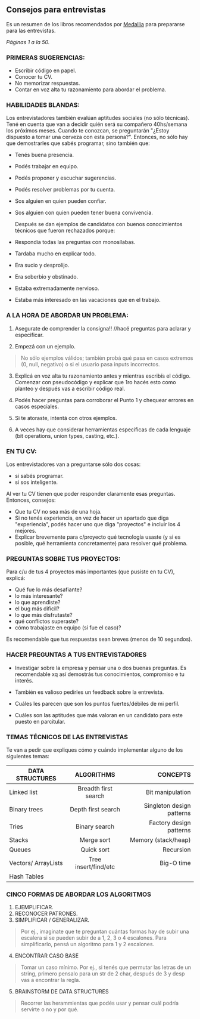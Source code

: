 ## Consejos para entrevistas ##


Es un resumen de los libros recomendados por [Medallia](http://www.medallia.com.ar/internships/) para prepararse para las entrevistas. 


*Páginas 1 a la 50.*

### PRIMERAS SUGERENCIAS: 

- Escribir código en papel. 
- Conocer tu CV. 
- No memorizar respuestas. 
- Contar en voz alta tu razonamiento para abordar el problema. 


### HABILIDADES BLANDAS: 

  Los entrevistadores también evalúan aptitudes sociales (no sólo técnicas). Tené en cuenta que van a decidir quién será su compañero 40hs/semana los próximos meses. Cuando te conozcan, se preguntarán "¿Estoy dispuesto a tomar una cerveza con esta persona?". Entonces, no sólo hay que demostrarles que sabés programar, sino también que: 
  
- Tenés buena presencia. 
- Podés trabajar en equipo. 
- Podés proponer y escuchar sugerencias. 
- Podés resolver problemas por tu cuenta. 
- Sos alguien en quien pueden confiar. 
- Sos alguien con quien pueden tener buena convivencia. 

  Después se dan ejemplos de candidatos con buenos conocimientos técnicos que fueron rechazados porque: 
- Respondía todas las preguntas con monosílabas. 
- Tardaba mucho en explicar todo. 
- Era sucio y desprolijo. 
- Era soberbio y obstinado. 
- Estaba extremadamente nervioso. 
- Estaba más interesado en las vacaciones que en el trabajo. 


### A LA HORA DE ABORDAR UN PROBLEMA: 

1. Asegurate de comprender la consigna!!	//hacé preguntas para aclarar y especificar. 

2. Empezá con un ejemplo.  			
> No sólo ejemplos válidos; también probá qué pasa en casos extremos (0, null, negativo) o si el usuario pasa inputs incorrectos. 

3. Explicá en voz alta tu razonamiento antes y mientras escribís el código. 
   Comenzar con pseudocódigo y explicar que 1ro hacés esto como planteo y después  vas a escribir código real.

4. Podés hacer preguntas para corroborar el Punto 1 y chequear errores en casos especiales. 
5. Si te atoraste, intentá con otros ejemplos. 
6. A veces hay que considerar herramientas específicas de cada lenguaje (bit operations, union types, casting, etc.). 


### EN TU CV: 

  Los entrevistadores van a preguntarse sólo dos cosas: 
  - si sabés programar. 
  - si sos inteligente. 
  
  Al ver tu CV tienen que poder responder claramente esas preguntas. Entonces, consejos:

 - Que tu CV no sea más de una hoja. 
 - Si no tenés experiencia, en vez de hacer un apartado que diga "experiencia", podés hacer uno que diga "proyectos" e incluir los 4 mejores. 
 - Explicar brevemente para c/proyecto qué tecnología usaste (y si es posible, qué herramienta concretamente) para resolver qué problema. 


### PREGUNTAS SOBRE TUS PROYECTOS: 

Para c/u de tus 4 proyectos más importantes (que pusiste en tu CV), explicá: 

- Qué fue lo más desafiante? 
- lo más interesante? 
- lo que aprendiste? 
- el bug más difícil? 
- lo que más disfrutaste?
- qué conflictos superaste? 
- cómo trabajaste en equipo (si fue el caso)? 

Es recomendable que tus respuestas sean breves (menos de 10 segundos). 


### HACER PREGUNTAS A TUS ENTREVISTADORES

- Investigar sobre la empresa y pensar una o dos buenas preguntas. Es recomendable xq así demostrás tus conocimientos, compromiso e tu interés. 

- También es valioso pedirles un feedback sobre la entrevista. 
 - Cuáles les parecen que son los puntos fuertes/débiles de mi perfil. 
 - Cuáles son las aptitudes que más valoran en un candidato para este puesto en parcitular. 


### TEMAS TÉCNICOS DE LAS ENTREVISTAS

  Te van a pedir que expliques cómo y cuándo implementar alguno de los siguientes temas: 

|   DATA STRUCTURES   |      ALGORITHMS     |          CONCEPTS        |
|-------------------|:-----------------:|-------------------:|
|        Linked list           |  Breadth first search  |       Bit manipulation    |
|        Binary trees        |    Depth first search   | Singleton design patterns|
|        Tries                  |    Binary search        | Factory design patterns |
|        Stacks                |         Merge sort       |  Memory (stack/heap)  |
|        Queues                |        Quick sort        |       Recursion            |
|        Vectors/ ArrayLists|  Tree insert/find/etc |       Big-O time         |
|        Hash Tables           |                            |                              |


### CINCO FORMAS DE ABORDAR LOS ALGORITMOS

1. EJEMPLIFICAR. 
2. RECONOCER PATRONES. 
3. SIMPLIFICAR / GENERALIZAR. 
> Por ej., imaginate que te preguntan cuántas formas hay de subir una escalera si se pueden 
 subir de a 1, 2, 3 o 4 escalones. Para simplificarlo, pensá un algoritmo para 1 y 2 escalones. 
4. ENCONTRAR CASO BASE
> Tomar un caso mínimo. Por ej., si tenés que permutar las letras de un string, primero pensalo para un str de 2 char, después de 3 y desp vas a encontrar la regla. 
5. BRAINSTORM DE DATA STRUCTURES
> Recorrer las herammientas que podés usar y pensar cuál podría servirte o no y por qué. 

